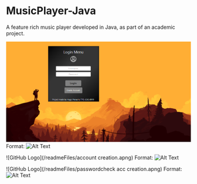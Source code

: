 # MusicPlayer-Java
A feature rich music player developed in Java, as part of an academic project.


![GitHub Logo](/readmeFiles/login.apng)
Format: ![Alt Text](url)

![GitHub Logo](/readmeFiles/account creation.apng)
Format: ![Alt Text](url)

![GitHub Logo](/readmeFiles/passwordcheck acc creation.apng)
Format: ![Alt Text](url)

